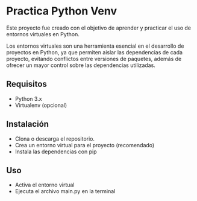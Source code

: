 # Practica Python Venv
Este proyecto fue creado con el objetivo de aprender y practicar el uso de entornos virtuales en Python.

Los entornos virtuales son una herramienta esencial en el desarrollo de proyectos en Python, ya que permiten aislar las dependencias de cada proyecto, evitando conflictos entre versiones de paquetes, además de ofrecer un mayor control sobre las dependencias utilizadas.

## Requisitos
- Python 3.x
- Virtualenv (opcional)

## Instalación
- Clona o descarga el repositorio.
- Crea un entorno virtual para el proyecto (recomendado)
- Instala las dependencias con pip

## Uso
- Activa el entorno virtual
- Ejecuta el archivo main.py en la terminal
